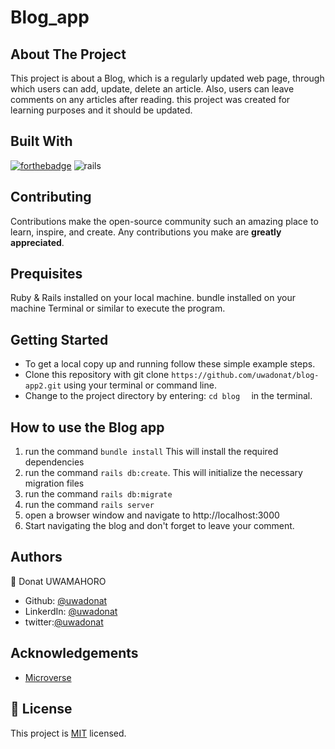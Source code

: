 # Blog_app



## About The Project

This project is about a Blog, which is a regularly updated web page, through which users can add, update, delete an article. Also, users can leave comments on any articles after reading. this project was created for learning purposes and it should be updated.



## Built With


[![forthebadge](https://forthebadge.com/images/badges/made-with-ruby.svg)](https://forthebadge.com) 
![rails](https://img.shields.io/badge/Ruby_on_Rails-CC0000?style=for-the-badge&logo=ruby-on-rails&logoColor=white)



## Contributing

Contributions make the open-source community such an amazing place to learn, inspire, and create. Any contributions you make are **greatly appreciated**.



## Prequisites

Ruby & Rails installed on your local machine.
bundle installed on your machine
Terminal or similar to execute the program.



## Getting Started


- To get a local copy up and running follow these simple example steps.
- Clone this repository with git clone ```https://github.com/uwadonat/blog-app2.git``` using your terminal or command line.
- Change to the project directory by entering: ```cd blog  ``` in the terminal.


## How to use the Blog app
1. run the command ```bundle install```   This will install the required dependencies
2. run the command ```rails db:create```. This will initialize the necessary migration files
3. run the command ```rails db:migrate``` 
4. run the command ```rails server```
5. open a browser window and navigate to http://localhost:3000
6. Start navigating the blog and don't forget to leave your comment.



## Authors

👤 Donat UWAMAHORO

- Github: [@uwadonat](https://github.com/uwadonat)
- LinkerdIn: [@uwadonat](https://www.linkedin.com/in/uwadonat/)
- twitter:[@uwadonat](https://twitter.com/uwamahoroDonat)




## Acknowledgements

* [Microverse](https://www.microverse.org/)



## 📝 License

This project is [MIT](https://choosealicense.com/licenses/mit/) licensed.

